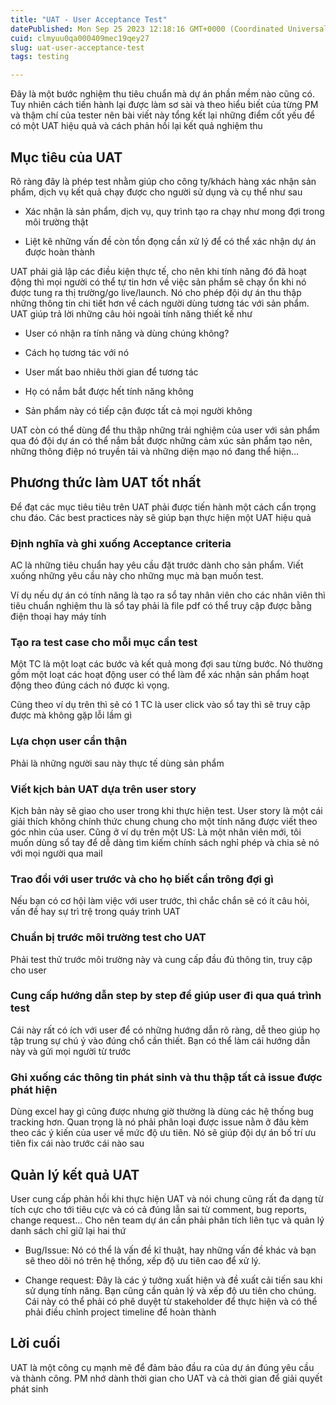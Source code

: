 ```yaml
---
title: "UAT - User Acceptance Test"
datePublished: Mon Sep 25 2023 12:18:16 GMT+0000 (Coordinated Universal Time)
cuid: clmyuu0qa000409mec19qey27
slug: uat-user-acceptance-test
tags: testing

---
```


Đây là một bước nghiệm thu tiêu chuẩn mà dự án phần mềm nào cũng có. Tuy nhiên cách tiến hành lại được làm sơ sài và theo hiểu biết của từng PM và thậm chí của tester nên bài viết này tổng kết lại những điểm cốt yếu để có một UAT hiệu quả và cách phản hồi lại kết quả nghiệm thu

## Mục tiêu của UAT

Rõ ràng đây là phép test nhằm giúp cho công ty/khách hàng xác nhận sản phẩm, dịch vụ kết quả chạy được cho người sử dụng và cụ thể như sau

* Xác nhận là sản phẩm, dịch vụ, quy trình tạo ra chạy như mong đợi trong môi trường thật
    
* Liệt kê những vấn đề còn tồn đọng cần xử lý để có thể xác nhận dự án được hoàn thành
    

UAT phải giả lập các điều kiện thực tế, cho nên khi tính năng đó đã hoạt động thì mọi người có thể tự tin hơn về việc sản phẩm sẽ chạy ổn khi nó được tung ra thị trường/go live/launch. Nó cho phép đội dự án thu thập những thông tin chi tiết hơn về cách người dùng tương tác với sản phẩm. UAT giúp trả lời những câu hỏi ngoài tính năng thiết kế như

* User có nhận ra tính năng và dùng chúng không?
    
* Cách họ tương tác với nó
    
* User mất bao nhiêu thời gian để tương tác
    
* Họ có nắm bắt được hết tính năng không
    
* Sản phẩm này có tiếp cận được tất cả mọi người không
    

UAT còn có thể dùng để thu thập những trải nghiệm của user với sản phẩm qua đó đội dự án có thể nắm bắt được những cảm xúc sản phẩm tạo nên, những thông điệp nó truyền tải và những diện mạo nó đang thể hiện…

## Phương thức làm UAT tốt nhất

Để đạt các mục tiêu tiêu trên UAT phải được tiến hành một cách cẩn trọng chu đáo. Các best practices này sẽ giúp bạn thực hiện một UAT hiệu quả

### Định nghĩa và ghi xuống Acceptance criteria

AC là những tiêu chuẩn hay yêu cầu đặt trước dành cho sản phẩm. Viết xuống những yêu cầu này cho những mục mà bạn muốn test.

Ví dụ nếu dự án có tính năng là tạo ra sổ tay nhân viên cho các nhân viên thì tiêu chuẩn nghiệm thu là sổ tay phải là file pdf có thể truy cập được bằng điện thoại hay máy tính

### Tạo ra test case cho mỗi mục cần test

Một TC là một loạt các bước và kết quả mong đợi sau từng bước. Nó thường gồm một loạt các hoạt động user có thể làm để xác nhận sản phẩm hoạt động theo đúng cách nó được kì vọng.

Cũng theo ví dụ trên thì sẽ có 1 TC là user click vào sổ tay thì sẽ truy cập được mà không gặp lỗi lầm gì

### Lựa chọn user cẩn thận

Phải là những người sau này thực tế dùng sản phẩm

### Viết kịch bản UAT dựa trên user story

Kịch bản này sẽ giao cho user trong khi thực hiện test. User story là một cái giải thích không chính thức chung chung cho một tính năng được viết theo góc nhìn của user. Cũng ở ví dụ trên một US: Là một nhân viên mới, tôi muốn dùng sổ tay để dễ dàng tìm kiếm chính sách nghỉ phép và chia sẻ nó với mọi người qua mail

### Trao đổi với user trước và cho họ biết cần trông đợi gì

Nếu bạn có cơ hội làm việc với user trước, thì chắc chắn sẽ có ít câu hỏi, vấn đề hay sự trì trệ trong quáy trình UAT

### Chuẩn bị trước môi trường test cho UAT

Phải test thử trước môi trường này và cung cấp đầu đủ thông tin, truy cập cho user

### Cung cấp hướng dẫn step by step để giúp user đi qua quá trình test

Cái này rất có ích với user để có những hướng dẫn rõ ràng, dễ theo giúp họ tập trung sự chú ý vào đúng chổ cần thiết. Bạn có thể làm cái hướng dẫn này và gửi mọi người từ trước

### Ghi xuống các thông tin phát sinh và thu thập tất cả issue được phát hiện

Dùng excel hay gì cũng được nhưng giờ thường là dùng các hệ thống bug tracking hơn. Quan trọng là nó phải phân loại được issue nằm ở đâu kèm theo các ý kiến của user về mức độ ưu tiên. Nó sẽ giúp đội dự án bố trí ưu tiên fix cái nào trước cái nào sau

## Quản lý kết quả UAT

User cung cấp phản hồi khi thực hiện UAT và nói chung cũng rất đa dạng từ tích cực cho tới tiêu cực và có cả đúng lẫn sai từ comment, bug reports, change request… Cho nên team dự án cần phải phân tích liên tục và quản lý danh sách chỉ giữ lại hai thứ

* Bug/Issue: Nó có thể là vấn đề kĩ thuật, hay những vấn đề khác và bạn sẽ theo dõi nó trên hệ thống, xếp độ ưu tiên cao để xử lý.
    
* Change request: Đây là các ý tưởng xuất hiện và đề xuất cải tiến sau khi sử dụng tính năng. Bạn cũng cần quản lý và xếp độ ưu tiên cho chúng. Cái này có thể phải có phê duyệt từ stakeholder để thực hiện và có thể phải điều chỉnh project timeline để hoàn thành
    

## Lời cuối

UAT là một công cụ mạnh mẽ để đảm bảo đầu ra của dự án đúng yêu cầu và thành công. PM nhớ dành thời gian cho UAT và cả thời gian để giải quyết phát sinh